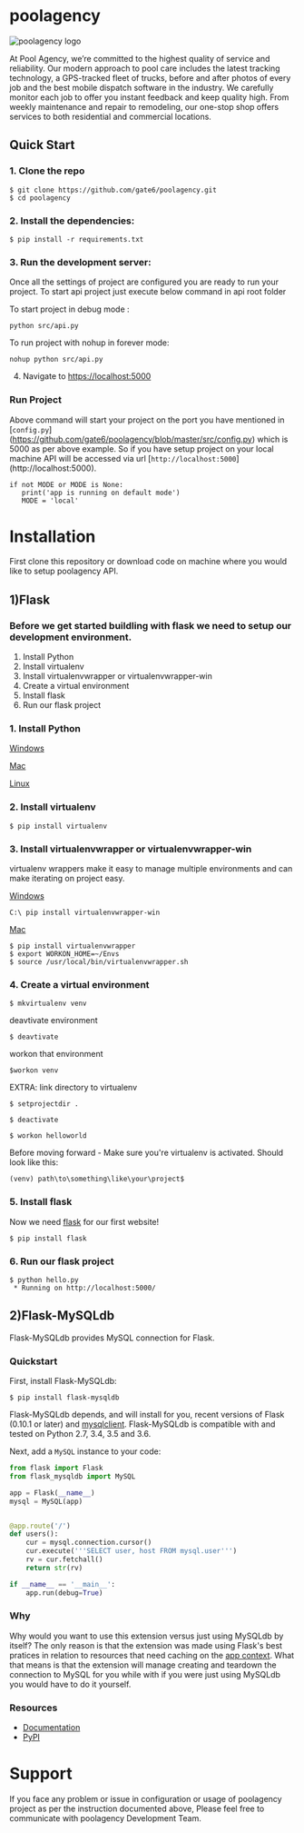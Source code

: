 # poolagency
![poolagency logo](http://dashboard.tritontracking.com:5000/static/admin/resources/images/triton-logo.png)


At Pool Agency, we’re committed to the highest quality of service and reliability. Our modern approach to pool care includes the latest tracking technology, a GPS-tracked fleet of trucks, before and after photos of every job and the best mobile dispatch software in the industry. We carefully monitor each job to offer you instant feedback and keep quality high. From weekly maintenance and repair to remodeling, our one-stop shop offers services to both residential and commercial locations.


## Quick Start

### 1. Clone the repo
  ```
  $ git clone https://github.com/gate6/poolagency.git
  $ cd poolagency
  ```

### 2. Install the dependencies:
  ```
  $ pip install -r requirements.txt
  ```

### 3. Run the development server:

  Once all the settings of project are configured you are ready to run your project. To start api project just execute below command in api root folder


To start project in debug mode :

```shell
python src/api.py
```

To run project with nohup in forever mode:

```shell
nohup python src/api.py
```


4. Navigate to [https://localhost:5000](http://localhost:5000)


### Run Project


Above command will start your  project on the port you have mentioned in [`config.py`]
(https://github.com/gate6/poolagency/blob/master/src/config.py) which is 5000 as per above example.
So if you have setup project on your local machine API will be accessed via url [`http://localhost:5000`] 
(http://localhost:5000).
```shell
if not MODE or MODE is None:
   print('app is running on default mode')
   MODE = 'local'
```

Installation
================

First clone this repository or download code on machine where you would like to setup poolagency API.

1)Flask
----------
### Before we get started buildling with flask we need to setup our development environment. 

1. Install Python
2. Install virtualenv
3. Install virtualenvwrapper or virtualenvwrapper-win
4. Create a virtual environment 
5. Install flask 
6. Run our flask project
 

### 1. Install Python

[Windows](http://timmyreilly.azurewebsites.net/python-flask-windows-development-environment-setup/)

[Mac](http://docs.python-guide.org/en/latest/starting/install/osx/)

[Linux](https://docs.aws.amazon.com/cli/latest/userguide/awscli-install-linux-python.html)

### 2. Install virtualenv

```
$ pip install virtualenv
```

### 3. Install virtualenvwrapper or virtualenvwrapper-win

virtualenv wrappers make it easy to manage multiple environments and can make iterating on project easy. 


[Windows](http://timmyreilly.azurewebsites.net/python-flask-windows-development-environment-setup/)

``` 
C:\ pip install virtualenvwrapper-win  
```


[Mac](http://docs.python-guide.org/en/latest/dev/virtualenvs/)

```
$ pip install virtualenvwrapper 
$ export WORKON_HOME=~/Envs 
$ source /usr/local/bin/virtualenvwrapper.sh 
```

### 4. Create a virtual environment

```
$ mkvirtualenv venv
```
deavtivate environment
```
$ deavtivate 
```
workon that environment
```
$workon venv
```

EXTRA: link directory to virtualenv 
```
$ setprojectdir .

$ deactivate

$ workon helloworld
```

Before moving forward -  Make sure you're virtualenv is activated. Should look like this: 

```
(venv) path\to\something\like\your\project$ 
```


### 5. Install flask

Now we need [flask](http://flask.pocoo.org/) for our first website!

```
$ pip install flask
```


### 6. Run our flask project
```
$ python hello.py
 * Running on http://localhost:5000/
```


2)Flask-MySQLdb
----------



Flask-MySQLdb provides MySQL connection for Flask.

### Quickstart


First, install Flask-MySQLdb:
    
    $ pip install flask-mysqldb
    
Flask-MySQLdb depends, and will install for you, recent versions of Flask
(0.10.1 or later) and [mysqlclient](https://github.com/PyMySQL/mysqlclient-python). Flask-MySQLdb is compatible
with and tested on Python 2.7, 3.4, 3.5 and 3.6.

Next, add a ``MySQL`` instance to your code:

```python
from flask import Flask
from flask_mysqldb import MySQL

app = Flask(__name__)
mysql = MySQL(app)


@app.route('/')
def users():
    cur = mysql.connection.cursor()
    cur.execute('''SELECT user, host FROM mysql.user''')
    rv = cur.fetchall()
    return str(rv)

if __name__ == '__main__':
    app.run(debug=True)
```

### Why

Why would you want to use this extension versus just using MySQLdb by itself? The only reason is that the extension was made using Flask's best pratices in relation to resources that need caching on the [app context](http://flask.pocoo.org/docs/0.12/appcontext/#context-usage). What that means is that the extension will manage creating and teardown the connection to MySQL for you while with if you were just using MySQLdb you would have to do it yourself.


### Resources


- [Documentation](http://flask-mysqldb.readthedocs.org/en/latest/)
- [PyPI](https://pypi.python.org/pypi/Flask-MySQLdb)


Support
================
If you face any problem or issue in configuration or usage of poolagency  project as per the instruction documented above, Please feel free to communicate with poolagency Development Team.

